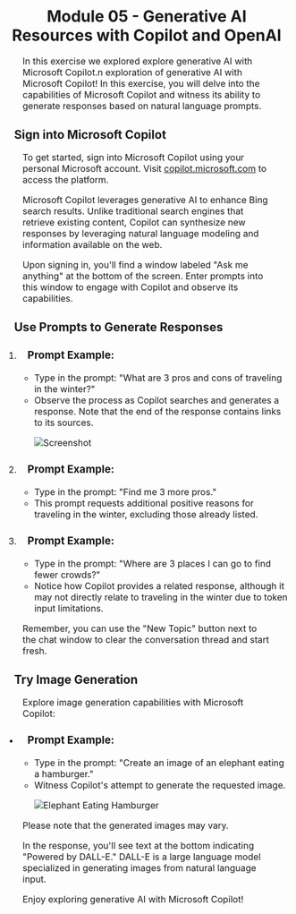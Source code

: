 <h1 style="text-align: center;">Module 05 - Generative AI Resources with Copilot and OpenAI</h1>

  <p style="font-size: 16px; padding-left: 30px; padding-right: 30px;">In this exercise we explored explore generative AI with Microsoft Copilot.n exploration of generative AI with Microsoft Copilot! In this exercise, you will delve into the capabilities of Microsoft Copilot and witness its ability to generate responses based on natural language prompts.</p>

  <h2 style="padding-left: 15px; padding-right: 15px;">Sign into Microsoft Copilot</h2>

  <p style="font-size: 16px; padding-left: 30px; padding-right: 30px;">To get started, sign into Microsoft Copilot using your personal Microsoft account. Visit <a href="https://copilot.microsoft.com">copilot.microsoft.com</a> to access the platform.</p>

  <p style="font-size: 16px; padding-left: 30px; padding-right: 30px;">Microsoft Copilot leverages generative AI to enhance Bing search results. Unlike traditional search engines that retrieve existing content, Copilot can synthesize new responses by leveraging natural language modeling and information available on the web.</p>

  <p style="font-size: 16px; padding-left: 30px; padding-right: 30px;">Upon signing in, you'll find a window labeled "Ask me anything" at the bottom of the screen. Enter prompts into this window to engage with Copilot and observe its capabilities.</p>

  <h2 style="padding-left: 15px; padding-right: 15px;">Use Prompts to Generate Responses</h2>

  <ol>
    <li style="font-size: 16px;">
      <h3 style="padding-left: 15px; padding-right: 15px;">Prompt Example:</h3>
      <ul>
        <li style="font-size: 16px;">Type in the prompt: "What are 3 pros and cons of traveling in the winter?"</li>
        <li style="font-size: 16px;">Observe the process as Copilot searches and generates a response. Note that the end of the response contains links to its sources.</li>
        <p style="font-size: 16px;"><img src="https://microsoftlearning.github.io/mslearn-ai-fundamentals/Instructions/Labs/media/generative-ai/bing-copilot-response-traveling.png" alt="Screenshot"></p>
      </ul>
    </li>
    <li style="font-size: 16px;">
      <h3 style="padding-left: 15px; padding-right: 15px;">Prompt Example:</h3>
      <ul>
        <li style="font-size: 16px;">Type in the prompt: "Find me 3 more pros."</li>
        <li style="font-size: 16px;">This prompt requests additional positive reasons for traveling in the winter, excluding those already listed.</li>
      </ul>
    </li>
    <li style="font-size: 16px;">
      <h3 style="padding-left: 15px; padding-right: 15px;">Prompt Example:</h3>
      <ul>
        <li style="font-size: 16px;">Type in the prompt: "Where are 3 places I can go to find fewer crowds?"</li>
        <li style="font-size: 16px;">Notice how Copilot provides a related response, although it may not directly relate to traveling in the winter due to token input limitations.</li>
      </ul>
    </li>
  </ol>

  <p style="font-size: 16px; padding-left: 30px; padding-right: 30px;">Remember, you can use the "New Topic" button next to the chat window to clear the conversation thread and start fresh.</p>

  <h2 style="padding-left: 15px; padding-right: 15px;">Try Image Generation</h2>

  <p style="font-size: 16px; padding-left: 30px; padding-right: 30px;">Explore image generation capabilities with Microsoft Copilot:</p>

  <ul>
    <li style="font-size: 16px;">
      <h3 style="padding-left: 15px; padding-right: 15px;">Prompt Example:</h3>
      <ul>
        <li style="font-size: 16px;">Type in the prompt: "Create an image of an elephant eating a hamburger."</li>
        <li style="font-size: 16px;">Witness Copilot's attempt to generate the requested image.</li>
        <p style="font-size: 16px;"><img src="https://microsoftlearning.github.io/mslearn-ai-fundamentals/Instructions/Labs/media/generative-ai/dall-e-elephant.png" alt="Elephant Eating Hamburger"></p>
      </ul>
    </li>
  </ul>

  <p style="font-size: 16px; padding-left: 30px; padding-right: 30px;">Please note that the generated images may vary.</p>

  <p style="font-size: 16px; padding-left: 30px; padding-right: 30px;">In the response, you'll see text at the bottom indicating "Powered by DALL-E." DALL-E is a large language model specialized in generating images from natural language input.</p>

  <p style="font-size: 16px; padding-left: 30px; padding-right: 30px;">Enjoy exploring generative AI with Microsoft Copilot!</p>